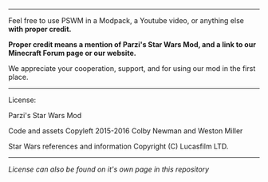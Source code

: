 ****

Feel free to use PSWM in a Modpack, a Youtube video, or anything else **with proper credit.**

**Proper credit means a mention of Parzi's Star Wars Mod, and a link to our Minecraft Forum page or our website.**

We appreciate your cooperation, support, and for using our mod in the first place.

****

License:

Parzi's Star Wars Mod

Code and assets Copyleft 2015-2016 Colby Newman and Weston Miller

Star Wars references and information Copyright (C) Lucasfilm LTD.

****

*License can also be found on it's own page in this repository*